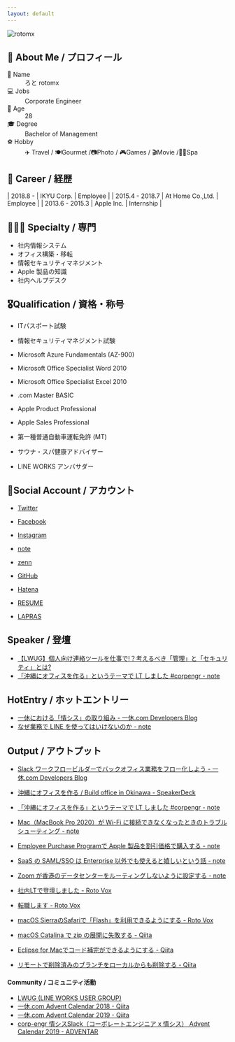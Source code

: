 ```yaml
---
layout: default
---
```


![rotomx](https://assets.st-note.com/production/uploads/images/26507044/profile_d795a66296b68ca91bff5a3db47f7ab7.png)

## 👤 About Me / プロフィール

<dl>
<dt>📛 Name</dt>
<dd> ろと rotomx</dd>
<dt>💻 Jobs</dt>
<dd>Corporate Engineer</dd>
<dt>👶 Age</dt>
<dd>28</dd>
<dt>🎓 Degree</dt>
<dd>Bachelor of Management</dd>
<dt>⚽️ Hobby</dt>
<dd>✈️ Travel / 🍽Gourmet /📷Photo /  🎮Games / 🎬Movie /🧖‍♀️Spa</dd>
</dl>

## 📄 Career / 経歴

| 2018.8 -          | IKYU Corp.          | Employee  |
| 2015.4 - 2018.7 | At Home Co.,Ltd.    | Employee  |
| 2013.6 - 2015.3 | Apple Inc.          | Internship |

## 👩🏻‍💻 Specialty / 専門

* 社内情報システム
* オフィス構築・移転
* 情報セキュリティマネジメント
* Apple 製品の知識
* 社内ヘルプデスク

## 🎖Qualification / 資格・称号

* ITパスポート試験
* 情報セキュリティマネジメント試験


* Microsoft Azure Fundamentals (AZ-900)
* Microsoft Office Specialist Word 2010
* Microsoft Office Specialist Excel 2010
* .com Master BASIC

* Apple Product Professional
* Apple Sales Professional


* 第一種普通自動車運転免許 (MT)


* サウナ・スパ健康アドバイザー
* LINE WORKS アンバサダー


## 📱Social Account / アカウント

* [Twitter](https://twitter.com/rotomx)
* [Facebook](https://www.facebook.com/tawa.mkx)
* [Instagram](https://www.instagram.com/rotomx)


* [note](https://note.com/rotomx)
* [zenn](https://zenn.dev/rotomx)
* [GitHub](https://github.com/rotomx)
* [Hatena](https://profile.hatena.ne.jp/rotom)


* [RESUME](https://www.resume.id/rotomx)
* [LAPRAS](https://lapras.com/public/YCWIS7Y)

## Speaker / 登壇

* [【LWUG】個人向け連絡ツールを仕事で!？考えるべき「管理」と「セキュリティ」とは?](https://lwug.connpass.com/event/192118/)
* [「沖縄にオフィスを作る」というテーマで LT しました #corpengr - note](https://note.com/rotomx/n/n773981c831d2)


## HotEntry / ホットエントリー

* [一休における「情シス」の取り組み - 一休.com Developers Blog](https://user-first.ikyu.co.jp/entry/info-sys)
* [なぜ業務で LINE を使ってはいけないのか - note](https://note.com/rotomx/n/n2a2d719dda76)

## Output / アウトプット

* [Slack ワークフロービルダーでバックオフィス業務をフロー化しよう - 一休.com Developers Blog](https://user-first.ikyu.co.jp/entry/slack-work-flow)


* [沖縄にオフィスを作る / Build office in Okinawa - SpeakerDeck](https://speakerdeck.com/rotomx/build-office-in-okinawa)


* [「沖縄にオフィスを作る」というテーマで LT しました #corpengr - note](https://note.com/rotomx/n/n773981c831d2)
* [Mac（MacBook Pro 2020）が Wi-Fi に接続できなくなったときのトラブルシューティング - note](https://note.com/rotomx/n/n54c036e548e7)
* [Employee Purchase Programで Apple 製品を割引価格で購入する - note](https://note.com/rotomx/n/nccbbf5f442d0)
* [SaaS の SAML/SSO は Enterprise 以外でも使えると嬉しいという話 - note](https://note.com/rotomx/n/neb7e3cb8b9b7)
* [Zoom が香港のデータセンターをルーティングしないように設定する - note](https://note.com/rotomx/n/nd63cde9c02e4)


* [社内LTで登壇しました - Roto Vox](http://rotomx.hateblo.jp/entry/2018/06/28/%E7%A4%BE%E5%86%85LT%E3%81%A7%E7%99%BB%E5%A3%87%E3%81%97%E3%81%BE%E3%81%97%E3%81%9F)
* [ 転職します - Roto Vox ](http://rotomx.hateblo.jp/entry/2018/06/19/%E8%BB%A2%E8%81%B7%E3%81%97%E3%81%BE%E3%81%99)
* [ macOS SierraのSafariで「Flash」を利用できるようにする - Roto Vox](http://rotomx.hateblo.jp/entry/2016/09/22/macOS_Sierra%E3%81%AESafari%E3%81%A7%E3%80%8CFlash%E3%80%8D%E3%82%92%E5%88%A9%E7%94%A8%E3%81%A7%E3%81%8D%E3%82%8B%E3%82%88%E3%81%86%E3%81%AB%E3%81%99%E3%82%8B)

* [ macOS Catalina で zip の展開に失敗する - Qiita ](https://qiita.com/rotomx/items/e50298ca435c55f8a4af)
* [ Eclipse for Macでコード補完ができるようにする - Qiita ](https://qiita.com/rotomx/items/784211ea16760eecac83)
* [リモートで削除済みのブランチをローカルからも削除する - Qiita ](https://qiita.com/rotomx/items/2c8693c11a070c00def1)

#### Community / コミュニティ活動

* [LWUG (LINE WORKS USER GROUP)](https://lwug.connpass.com/)
* [一休.com Advent Calendar 2018 - Qiita ](https://qiita.com/advent-calendar/2018/ikyu)
* [一休.com Advent Calendar 2019 - Qiita ](https://qiita.com/advent-calendar/2019/ikyu)
* [corp-engr 情シスSlack（コーポレートエンジニア x 情シス） Advent Calendar 2019 - ADVENTAR ](https://adventar.org/calendars/3995)
